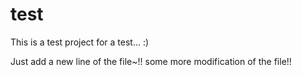 # test
This is a test project for a test...   :)

Just add a new line of the file~!!
some more modification of the file!!
